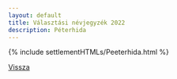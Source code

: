 ```yaml
---
layout: default
title: Választási névjegyzék 2022
description: Péterhida
---
```


{% include settlementHTMLs/Peeterhida.html %}

[Vissza](./)